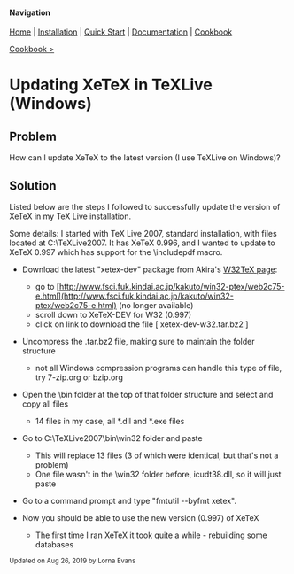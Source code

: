 #### Navigation

[Home](../../home/README.md)  | [Installation](../../installation/README.md) | [Quick Start](../../quick-start/README.md) | [Documentation](../../documentation/README.md) | [Cookbook ](../README.md)

[Cookbook >](../README.md)


# <span class="entry-title">Updating XeTeX in TeXLive (Windows)</span>


## <a name="TOC-Problem">Problem</a>

<a name="TOC-Problem">

How can I update XeTeX to the latest version (I use TeXLive on Windows)?

</a>

## <a name="TOC-Problem"></a><a name="TOC-Solution">Solution</a>

<a name="TOC-Solution">

Listed below are the steps I followed to successfully update the version of XeTeX in my TeX Live installation.

Some details: I started with TeX Live 2007, standard installation, with files located at C:\TeXLive2007\. It has XeTeX 0.996, and I wanted to update to XeTeX 0.997 which has support for the \includepdf macro.

</a>

*   Download the latest "xetex-dev" package from Akira's [W32TeX page](http://w32tex.org/):</a>
    *   <a name="TOC-Solution">go to </a>[http://www.fsci.fuk.kindai.ac.jp/kakuto/win32-ptex/web2c75-e.html](http://www.fsci.fuk.kindai.ac.jp/kakuto/win32-ptex/web2c75-e.html) (no longer available)
    *   scroll down to XeTeX-DEV for W32 (0.997)
    *   click on link to download the file [ xetex-dev-w32.tar.bz2 ]

*  Uncompress the .tar.bz2 file, making sure to maintain the folder structure

   *   not all Windows compression programs can handle this type of file, try 7-zip.org or bzip.org

*  Open the \bin folder at the top of that folder structure and select and copy all files

     *   14 files in my case, all *.dll and *.exe files

*  Go to C:\TeXLive2007\bin\win32 folder and paste

     *   This will replace 13 files (3 of which were identical, but that's not a problem)
     *   One file wasn't in the \win32 folder before, icudt38.dll, so it will just paste

*  Go to a command prompt and type "fmtutil --byfmt xetex".
*  Now you should be able to use the new version (0.997) of XeTeX

    *   The first time I ran XeTeX it took quite a while - rebuilding some databases



<small>Updated on Aug 26, 2019 by Lorna Evans</small>
